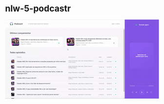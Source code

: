 # nlw-5-podcastr

![podcastr app](https://github.com/DarioJunior/nlw-5-podcastr/blob/main/Podcastr_App_Gif.gif?raw=true)
